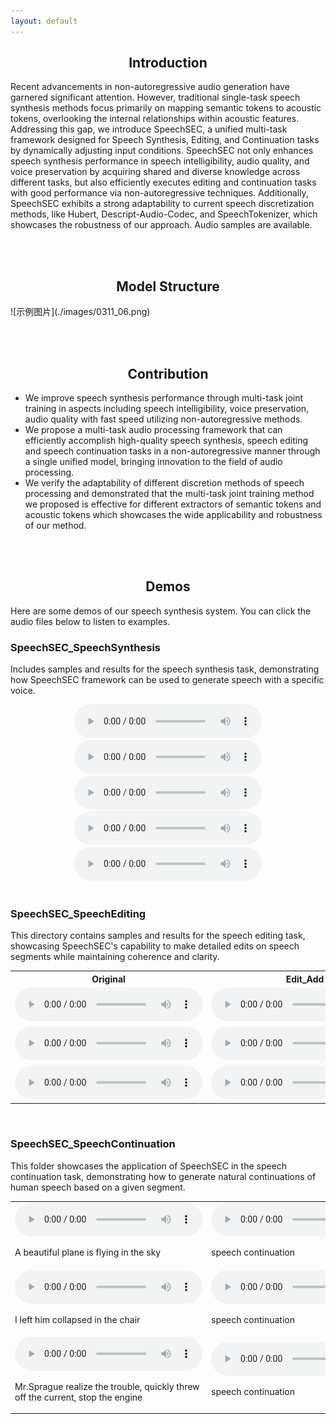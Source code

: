 ```yaml
---
layout: default
---
```


<div align="center">
  <h2>Introduction</h2>
</div>
Recent advancements in non-autoregressive audio generation have garnered significant attention. However, traditional single-task speech synthesis methods focus primarily on mapping semantic tokens to acoustic tokens, overlooking the internal relationships within acoustic features. Addressing this gap, we introduce SpeechSEC, a unified multi-task framework designed for Speech Synthesis, Editing, and Continuation tasks by dynamically adjusting input conditions. SpeechSEC not only enhances speech synthesis performance in speech intelligibility, audio quality, and voice preservation by acquiring shared and diverse knowledge across different tasks, but also efficiently executes editing and continuation tasks with good performance via non-autoregressive techniques. Additionally, SpeechSEC exhibits a strong adaptability to current speech discretization methods, like Hubert, Descript-Audio-Codec, and SpeechTokenizer, which showcases the robustness of our approach. Audio samples are available.

<br><br>

<div align="center">
  <h2>Model Structure</h2>
</div>
![示例图片](./images/0311_06.png)

<br><br>

<div align="center">
  <h2>Contribution</h2>
</div>

- We improve speech synthesis performance through multi-task joint training in aspects including speech intelligibility, voice preservation, audio quality with fast speed utilizing non-autoregressive methods.
- We propose a multi-task audio processing framework that can efficiently accomplish high-quality speech synthesis, speech editing and speech continuation tasks in a non-autoregressive manner through a single unified model, bringing innovation to the field of audio processing.
- We verify the adaptability of different discretion methods of speech processing and demonstrated that the multi-task joint training method we proposed is effective for different extractors of semantic tokens and acoustic tokens which showcases the wide applicability and robustness of our method.

<br><br>

<div align="center">
  <h2>Demos</h2>
</div>

Here are some demos of our speech synthesis system. You can click the audio files below to listen to examples.

### SpeechSEC_SpeechSynthesis

Includes samples and results for the speech synthesis task, demonstrating how SpeechSEC framework can be used to generate speech with a specific voice.

<div align="center">
  <audio controls>
    <source src="./demo-main/demo-main/1_SpeechSEC_SpeechSynthesis/1.wav" type="audio/wav">
    Your browser does not support the audio element.
  </audio>
  <audio controls>
    <source src="./demo-main/demo-main/1_SpeechSEC_SpeechSynthesis/2.wav" type="audio/wav">
    Your browser does not support the audio element.
  </audio>
  <audio controls>
    <source src="https://raw.githubusercontent.com/SpeechSEC-icassp.github.io/docs/demo-main/demo-main/1_SpeechSEC_SpeechSynthesis/3.wav" type="audio/wav">
    Your browser does not support the audio element.
  </audio>
  <audio controls>
    <source src="https://raw.githubusercontent.com/SpeechSEC-icassp.github.io/docs/demo-main/demo-main/1_SpeechSEC_SpeechSynthesis/4.wav" type="audio/wav">
    Your browser does not support the audio element.
  </audio>
  <audio controls>
    <source src="https://raw.githubusercontent.com/CL0077/SpeechSEC-icassp.github.io/docs/demo-main/demo-main/1_SpeechSEC_SpeechSynthesis/5.wav" type="audio/wav">
    Your browser does not support the audio element.
  </audio>
</div>

<br>

### SpeechSEC_SpeechEditing

This directory contains samples and results for the speech editing task, showcasing SpeechSEC's capability to make detailed edits on speech segments while maintaining coherence and clarity.

<table>
  <tr>
    <th>Original</th>
    <th>Edit_Add</th>
    <th>Edit_Remove</th>
  </tr>
  <tr>
    <td>
      <audio controls>
        <source src="./demo-main/demo-main/2_SpeechSEC_SpeechEditing/1_Original.wav" type="audio/wav">
        Your browser does not support the audio element.
      </audio>
    </td>
    <td>
      <audio controls>
        <source src="./demo-main/demo-main/2_SpeechSEC_SpeechEditing/1_Edit_Add.wav" type="audio/wav">
        Your browser does not support the audio element.
      </audio>
    </td>
    <td>
      <audio controls>
        <source src="./demo-main/demo-main/2_SpeechSEC_SpeechEditing/1_Edit_Remove.wav" type="audio/wav">
        Your browser does not support the audio element.
      </audio>
    </td>
  </tr>
  <tr>
    <td>
      <audio controls>
        <source src="./demo-main/demo-main/2_SpeechSEC_SpeechEditing/2_Original.wav" type="audio/wav">
        Your browser does not support the audio element.
      </audio>
    </td>
    <td>
      <audio controls>
        <source src="./demo-main/demo-main/2_SpeechSEC_SpeechEditing/2_edit_add_a_funny_and_impressive.wav" type="audio/wav">
        Your browser does not support the audio element.
      </audio>
    </td>
    <td>
      <audio controls>
        <source src="./demo-main/demo-main/2_SpeechSEC_SpeechEditing/2_Edit_Remove.wav" type="audio/wav">
        Your browser does not support the audio element.
      </audio>
    </td>
  </tr>
  <tr>
    <td>
      <audio controls>
        <source src="./demo-main/demo-main/2_SpeechSEC_SpeechEditing/2_SpeechSEC_SpeechEditing/3_Original.wav" type="audio/wav">
        Your browser does not support the audio element.
      </audio>
    </td>
    <td>
      <audio controls>
        <source src="./demo-main/demo-main/2_SpeechSEC_SpeechEditing/3_edit_add_andCallThePolice.wav" type="audio/wav">
        Your browser does not support the audio element.
      </audio>
    </td>
    <td>
      <audio controls>
        <source src="./demo-main/demo-main/2_SpeechSEC_SpeechEditing/3_edit_delete_quickly" type="audio/wav">
        Your browser does not support the audio element.
      </audio>
    </td>
  </tr>
</table>

<br>

### SpeechSEC_SpeechContinuation

This folder showcases the application of SpeechSEC in the speech continuation task, demonstrating how to generate natural continuations of human speech based on a given segment.

<div align="center">
  <table border="0" cellspacing="0" cellpadding="0">
    <tr>
      <td>
        <audio controls>
          <source src="./demo-main/demo-main/3_SpeechSEC_SpeechContinuation/1.wav" type="audio/wav">
          Your browser does not support the audio element.
        </audio>
        <p>A beautiful plane is flying in the sky</p>
      </td>
      <td>
        <audio controls>
          <source src="./demo-main/demo-main/3_SpeechSEC_SpeechContinuation/1_ContinueResult.wav" type="audio/wav">
          Your browser does not support the audio element.
        </audio>
        <p>speech continuation</p>
      </td>
    </tr>
    <tr>
      <td>
        <audio controls>
          <source src="./demo-main/demo-main/3_SpeechSEC_SpeechContinuation/2.wav" type="audio/wav">
          Your browser does not support the audio element.
        </audio>
        <p>I left him collapsed in the chair</p>
      </td>
      <td>
        <audio controls>
          <source src="./demo-main/demo-main/3_SpeechSEC_SpeechContinuation/2_ContinueResult.wav" type="audio/wav">
          Your browser does not support the audio element.
        </audio>
        <p>speech continuation</p>
      </td>
    </tr>
    <tr>
      <td>
        <audio controls>
          <source src="./demo-main/demo-main/3_SpeechSEC_SpeechContinuation/3.wav" type="audio/wav">
          Your browser does not support the audio element.
        </audio>
        <p>Mr.Sprague realize the trouble, quickly threw off the current, stop the engine</p>
      </td>
      <td>
        <audio controls>
          <source src="./demo-main/demo-main/3_SpeechSEC_SpeechContinuation/3_ContinueResult.wav" type="audio/wav">
          Your browser does not support the audio element.
        </audio>
        <p>speech continuation</p>
      </td>
    </tr>
  </table>
</div>

